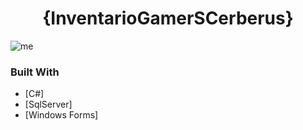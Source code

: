 

<h1 align="center">{InventarioGamerSCerberus}</h1>

![me](https://user-images.githubusercontent.com/80079884/177011051-cd50c2aa-7b64-4465-b96c-b85a570d0a97.jpg)

### Built With

- [C#]
- [SqlServer]
- [Windows Forms]
